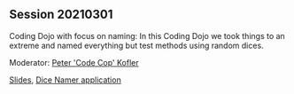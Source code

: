 ## Session 20210301

Coding Dojo with focus on naming: In this Coding Dojo we took things to an extreme and named everything but test methods using random dices.

Moderator: [Peter 'Code Cop' Kofler](https://twitter.com/codecopkofler)

[Slides](https://speakerdeck.com/codecop/coding-dojo-naming-with-dices-2021),
[Dice Namer application](https://blog.code-cop.org/p/arolla-dice-namer.html)

